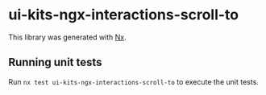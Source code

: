 # ui-kits-ngx-interactions-scroll-to

This library was generated with [Nx](https://nx.dev).

## Running unit tests

Run `nx test ui-kits-ngx-interactions-scroll-to` to execute the unit tests.
